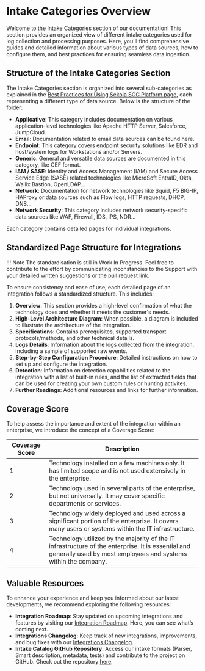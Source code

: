 # Intake Categories Overview

Welcome to the Intake Categories section of our documentation! This section provides an organized view of different intake categories used for log collection and processing purposes. Here, you'll find comprehensive guides and detailed information about various types of data sources, how to configure them, and best practices for ensuring seamless data ingestion.

## Structure of the Intake Categories Section

The Intake Categories section is organized into several sub-categories as explained in the [Best Practices for Using Sekoia SOC Platform page](getting_started/best_practices/), each representing a different type of data source. Below is the structure of the folder:

- **Applicative**: This category includes documentation on various application-level technologies  like Apache HTTP Server, Salesforce, JumpCloud.
- **Email**: Documentation related to email data sources can be found here.
- **Endpoint**: This category covers endpoint security solutions like EDR and host/system logs for Workstations and/or Servers.
- **Generic**: General and versatile data sources are documented in this category, like CEF format.
- **IAM / SASE**: Identity and Access Management (IAM) and Secure Access Service Edge (SASE) related technologies like MicroSoft EntraID, Okta, Wallix Bastion, OpenLDAP...
- **Network**: Documentation for network technologies like Squid, F5 BIG-IP, HAProxy or data sources such as Flow logs, HTTP requests, DHCP, DNS...
- **Network Security**: This category includes network security-specific data sources like WAF, Firewall, IDS, IPS, NDR...

Each category contains detailed pages for individual integrations.

## Standardized Page Structure for Integrations

!!! Note
    The standardisation is still in Work In Progress. Feel free to contribute to the effort by communicating inconstancies to the Support with your detailed written suggestions or the pull request link.

To ensure consistency and ease of use, each detailed page of an integration follows a standardized structure. This includes:

1. **Overview**: This section provides a high-level confirmation of what the technology does and whether it meets the customer's needs.
2. **High-Level Architecture Diagram**: When possible, a diagram is included to illustrate the architecture of the integration.
3. **Specifications**: Contains prerequisites, supported transport protocols/methods, and other technical details.
4. **Logs Details**: Information about the logs collected from the integration, including a sample of supported raw events.
5. **Step-by-Step Configuration Procedure**: Detailed instructions on how to set up and configure the integration.
6. **Detection**: Information on detection capabilities related to the integration with a list of built-in rules, and the list of extracted fields that can be used for creating your own custom rules or hunting activites.
7. **Further Readings**: Additional resources and links for further information.

## Coverage Score

To help assess the importance and extent of the integration within an enterprise, we introduce the concept of a Coverage Score:

| Coverage Score | Description |
| -------------- | ----------- |
| 1              | Technology installed on a few machines only. It has limited scope and is not used extensively in the enterprise. |
| 2              | Technology used in several parts of the enterprise, but not universally. It may cover specific departments or services. |
| 3              | Technology widely deployed and used across a significant portion of the enterprise. It covers many users or systems within the IT infrastructure. |
| 4              | Technology utilized by the majority of the IT infrastructure of the enterprise. It is essential and generally used by most employees and systems within the company. |

## Valuable Resources

To enhance your experience and keep you informed about our latest developments, we recommend exploring the following resources:

- **Integration Roadmap**: Stay updated on upcoming integrations and features by visiting our [Integration Roadmap](https://roadmap-integrations.sekoia.io/tabs/18-coming-next/tabs/5-under-consideration). Here, you can see what’s coming next.
- **Integrations Changelog**: Keep track of new integrations, improvements, and bug fixes with our [Integrations Changelog](https://changelog.sekoia.io/?type=t650d50f380b21).
- **Intake Catalog GitHub Repository**: Access our intake formats (Parser, Smart description, metadata, tests) and contribute to the project on GitHub. Check out the repository [here](https://github.com/SEKOIA-IO/intake-formats).